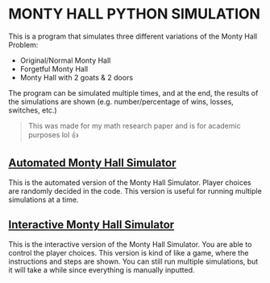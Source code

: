 # MONTY HALL PYTHON SIMULATION

This is a program that simulates three different variations of the Monty Hall Problem:
- Original/Normal Monty Hall
- Forgetful Monty Hall
- Monty Hall with 2 goats & 2 doors

The program can be simulated multiple times, and at the end, the results of the simulations are shown (e.g. number/percentage of wins, losses, switches, etc.)

> This was made for my math research paper and is for academic purposes lol :+1:

## [Automated Monty Hall Simulator](https://github.com/ofimikfra/MontyHallSimulation/blob/master/MontyHall-Automated.py)
This is the automated version of the Monty Hall Simulator. Player choices are randomly decided in the code. 
This version is useful for running multiple simulations at a time.

## [Interactive Monty Hall Simulator](https://github.com/ofimikfra/MontyHallSimulation/blob/master/MontyHall-Interactive.py)
This is the interactive version of the Monty Hall Simulator. You are able to control the player choices. 
This version is kind of like a game, where the instructions and steps are shown. You can still run multiple simulations, but it will take a while since everything is manually inputted.
